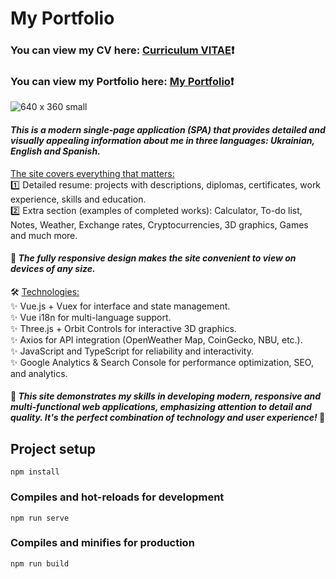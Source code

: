 # My Portfolio #

### You can view my CV here: [Curriculum VITAE](https://zorger27.github.io)❗️ ###
### You can view my Portfolio here: [My Portfolio](https://Zorin.Expert)❗️ ###

![640 x 360 small](https://github.com/Zorger27/CV-Vue/assets/30940416/14ce0ec0-c065-43b3-a449-92c1ca9f6fa0)

#### *This is a modern single-page application (SPA) that provides detailed and visually appealing information about me in three languages: Ukrainian, English and Spanish.* ####

<ins>The site covers everything that matters:</ins> <br>
1️⃣ Detailed resume: projects with descriptions, diplomas, certificates, work experience, skills and education.<br>
2️⃣ Extra section (examples of completed works): Calculator, To-do list, Notes, Weather, Exchange rates, Cryptocurrencies, 3D graphics, Games and much more.

#### 📱 *The fully responsive design makes the site convenient to view on devices of any size.* ####

🛠️ <ins>Technologies:</ins><br>
✨ Vue.js + Vuex for interface and state management.<br>
✨ Vue i18n for multi-language support.<br>
✨ Three.js + Orbit Controls for interactive 3D graphics.<br>
✨ Axios for API integration (OpenWeather Map, CoinGecko, NBU, etc.).<br>
✨ JavaScript and TypeScript for reliability and interactivity.<br>
✨ Google Analytics & Search Console for performance optimization, SEO, and analytics.

#### 🔗 *This site demonstrates my skills in developing modern, responsive and multi-functional web applications, emphasizing attention to detail and quality. It's the perfect combination of technology and user experience!* 🌟 ####

## Project setup
```
npm install
```

### Compiles and hot-reloads for development
```
npm run serve
```

### Compiles and minifies for production
```
npm run build
```
